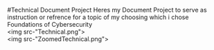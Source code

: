 #Technical Document Project
Heres my Document Project to serve as instruction or refrence for a topic of my choosing which i chose Foundations of Cybersecurity
<br>
<img src-"Technical.png"></img> <br>
<img src-"ZoomedTechnical.png"></img>
